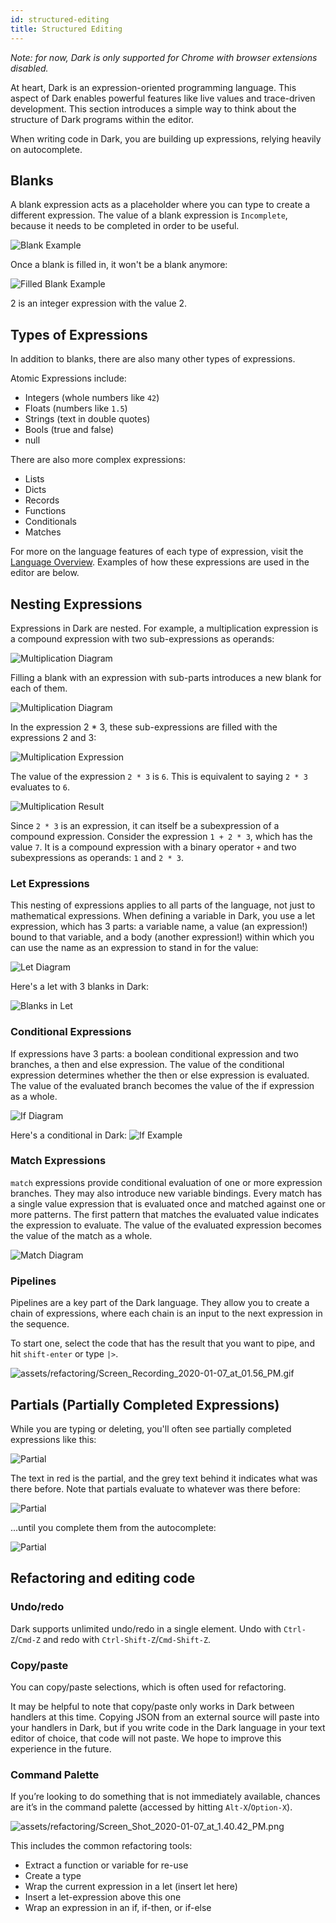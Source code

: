 ```yaml
---
id: structured-editing
title: Structured Editing
---
```


*Note: for now, Dark is only supported for Chrome with browser extensions disabled.*

At heart, Dark is an expression-oriented programming language. This aspect of Dark enables powerful features like live values and trace-driven development. This section introduces a simple way to think about the structure of Dark programs within the editor.

When writing code in Dark, you are building up expressions, relying heavily on autocomplete.

## Blanks

A blank expression acts as a placeholder where you can type to create a different expression. The value of a blank expression is `Incomplete`, because it needs to be completed in order to be useful.

![Blank Example](assets/structuredediting/blank_example.png)

Once a blank is filled in, it won't be a blank anymore:

![Filled Blank Example](assets/structuredediting/filled_blank_example.png)

2 is an integer expression with the value 2.

## Types of Expressions

In addition to blanks, there are also many other types of expressions.

Atomic Expressions include:

- Integers (whole numbers like `42`)
- Floats (numbers like `1.5`)
- Strings (text in double quotes)
- Bools (true and false)
- null

There are also more complex expressions:

- Lists
- Dicts
- Records
- Functions
- Conditionals
- Matches

For more on the language features of each type of expression, visit the [Language Overview](../language). Examples of how these expressions are used in the editor are below.

## Nesting Expressions

Expressions in Dark are nested. For example, a multiplication expression is a compound expression with two sub-expressions as operands:

![Multiplication Diagram](assets/structuredediting/mul_diagram.png)

Filling a blank with an expression with sub-parts introduces a new blank for each of them.

![Multiplication Diagram](assets/structuredediting/multiplication.png)

In the expression 2 * 3, these sub-expressions are filled with the expressions 2 and 3:

![Multiplication Expression](assets/structuredediting/mul_expression.png)

The value of the expression `2 * 3` is `6`. This is equivalent to saying `2 * 3` evaluates to `6`.

![Multiplication Result](assets/structuredediting/mul_result.png)

Since `2 * 3` is an expression, it can itself be a subexpression of a compound expression. Consider the expression `1 + 2 * 3`, which has the value `7`. It is a compound expression with a binary operator `+` and two subexpressions as operands: `1` and `2 * 3`.

### Let Expressions

This nesting of expressions applies to all parts of the language, not just to mathematical expressions. When defining a variable in Dark, you use a let expression, which has 3 parts: a variable name, a value (an expression!) bound to that variable, and a body (another expression!) within which you can use the name as an expression to stand in for the value:

![Let Diagram](assets/structuredediting/let_diagram.png)

Here's a let with 3 blanks in Dark:

![Blanks in Let](assets/structuredediting/blanks_in_let_example.png)

### Conditional Expressions

If expressions have 3 parts: a boolean conditional expression and two branches, a then and else expression. The value of the conditional expression determines whether the then or else expression is evaluated. The value of the evaluated branch becomes the value of the if expression as a whole.

![If Diagram](assets/structuredediting/if_diagram.png)

Here's a conditional in Dark:
![If Example](assets/structuredediting/if_example.png)

### Match Expressions

`match` expressions provide conditional evaluation of one or more expression branches. They may also introduce new variable bindings. Every match has a single value expression that is evaluated once and matched against one or more patterns. The first pattern that matches the evaluated value indicates the expression to evaluate. The value of the evaluated expression becomes the value of the match as a whole.

![Match Diagram](assets/structuredediting/match_diagram.png)

### Pipelines

Pipelines are a key part of the Dark language. They allow you to create a chain of expressions, where each chain is an input to the next expression in the sequence.

To start one, select the code
that has the result that you want to pipe, and hit `shift-enter` or type `|>`.

![assets/refactoring/Screen_Recording_2020-01-07_at_01.56_PM.gif](assets/structuredediting/pipeline_example.png)

## Partials (Partially Completed Expressions)

While you are typing or deleting, you'll often see partially completed expressions like this:

![Partial](assets/structuredediting/partial_example.png)

The text in red is the partial, and the grey text behind it indicates what was there before. Note that partials evaluate to whatever was there before:

![Partial](assets/structuredediting/partial_almost_filled.png)

...until you complete them from the autocomplete:

![Partial](assets/structuredediting/partial_completed_example.png)

## Refactoring and editing code

### Undo/redo

Dark supports unlimited undo/redo in a single element. Undo with `Ctrl-Z`/`Cmd-Z` and redo with `Ctrl-Shift-Z`/`Cmd-Shift-Z`.

### Copy/paste

You can copy/paste selections, which is often used for refactoring.

It may be helpful to note that copy/paste only works in Dark between handlers
at this time. Copying JSON from an external source will paste into your
handlers in Dark, but if you write code in the Dark language in your text
editor of choice, that code will not paste. We hope to improve this experience
in the future.

### Command Palette

If you’re looking to do something that is not immediately available, chances are it’s in the command palette (accessed by hitting `Alt-X`/`Option-X`).

![assets/refactoring/Screen_Shot_2020-01-07_at_1.40.42_PM.png](assets/refactoring/Screen_Shot_2020-01-07_at_1.40.42_PM.png)

This includes the common refactoring tools:

- Extract a function or variable for re-use
- Create a type
- Wrap the current expression in a let (insert let here)
- Insert a let-expression above this one
- Wrap an expression in an if, if-then, or if-else
